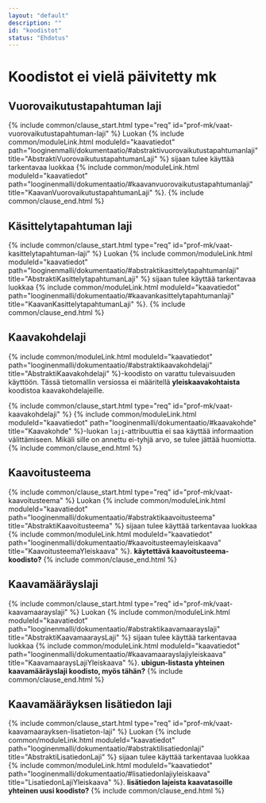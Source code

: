 ```yaml
---
layout: "default"
description: ""
id: "koodistot"
status: "Ehdotus"
---
```

# Koodistot **ei vielä päivitetty mk**

## Vuorovaikutustapahtuman laji 
{% include common/clause_start.html type="req" id="prof-mk/vaat-vuorovaikutustapahtuman-laji" %}
Luokan {% include common/moduleLink.html moduleId="kaavatiedot" path="looginenmalli/dokumentaatio/#abstraktivuorovaikutustapahtumanlaji" title="AbstraktiVuorovaikutustapahtumanLaji" %} sijaan tulee käyttää tarkentavaa luokkaa {% include common/moduleLink.html moduleId="kaavatiedot" path="looginenmalli/dokumentaatio/#kaavanvuorovaikutustapahtumanlaji" title="KaavanVuorovaikutustapahtumanLaji" %}.
{% include common/clause_end.html %}

## Käsittelytapahtuman laji
{% include common/clause_start.html type="req" id="prof-mk/vaat-kasittelytapahtuman-laji" %}
Luokan {% include common/moduleLink.html moduleId="kaavatiedot" path="looginenmalli/dokumentaatio/#abstraktikasittelytapahtumanlaji" title="AbstraktiKasittelytapahtumanLaji" %} sijaan tulee käyttää tarkentavaa luokkaa {% include common/moduleLink.html moduleId="kaavatiedot" path="looginenmalli/dokumentaatio/#kaavankasittelytapahtumanlaji" title="KaavanKasittelytapahtumanLaji" %}.
{% include common/clause_end.html %}

## Kaavakohdelaji
{% include common/moduleLink.html moduleId="kaavatiedot" path="looginenmalli/dokumentaatio/#abstraktikaavakohdelaji" title="AbstraktiKaavakohdelaji" %}-koodisto on varattu tulevaisuuden käyttöön. Tässä tietomallin versiossa ei määritellä **yleiskaavakohtaista** koodistoa kaavakohdelajeille.

{% include common/clause_start.html type="req" id="prof-mk/vaat-kaavakohdelaji" %}
{% include common/moduleLink.html moduleId="kaavatiedot" path="looginenmalli/dokumentaatio/#kaavakohde" title="Kaavakohde" %}-luokan ```laji```-attribuuttia ei saa käyttää informaation välittämiseen. Mikäli sille on annettu ei-tyhjä arvo, se tulee jättää huomiotta.  
{% include common/clause_end.html %}

## Kaavoitusteema
{% include common/clause_start.html type="req" id="prof-mk/vaat-kaavoitusteema" %}
Luokan {% include common/moduleLink.html moduleId="kaavatiedot" path="looginenmalli/dokumentaatio/#abstraktikaavoitusteema" title="AbstraktiKaavoitusteema" %} sijaan tulee käyttää tarkentavaa luokkaa {% include common/moduleLink.html moduleId="kaavatiedot" path="looginenmalli/dokumentaatio/#kaavoitusteemayleiskaava" title="KaavoitusteemaYleiskaava" %}. **käytettävä kaavoitusteema-koodisto?**
{% include common/clause_end.html %}

## Kaavamääräyslaji
{% include common/clause_start.html type="req" id="prof-mk/vaat-kaavamaarayslaji" %}
Luokan {% include common/moduleLink.html moduleId="kaavatiedot" path="looginenmalli/dokumentaatio/#abstraktikaavamaarayslaji" title="AbstraktiKaavamaaraysLaji" %} sijaan tulee käyttää tarkentavaa luokkaa {% include common/moduleLink.html moduleId="kaavatiedot" path="looginenmalli/dokumentaatio/#kaavamaarayslajiyleiskaava" title="KaavamaaraysLajiYleiskaava" %}. **ubigun-listasta yhteinen kaavamääräyslaji koodisto, myös tähän?**
{% include common/clause_end.html %}

## Kaavamääräyksen lisätiedon laji
{% include common/clause_start.html type="req" id="prof-mk/vaat-kaavamaarayksen-lisatieton-laji" %}
Luokan {% include common/moduleLink.html moduleId="kaavatiedot" path="looginenmalli/dokumentaatio/#abstraktilisatiedonlaji" title="AbstraktiLisatiedonLaji" %} sijaan tulee käyttää tarkentavaa luokkaa {% include common/moduleLink.html moduleId="kaavatiedot" path="looginenmalli/dokumentaatio/#lisatiedonlajiyleiskaava" title="LisatiedonLajiYleiskaava" %}. **lisätiedon lajeista kaavatasoille yhteinen uusi koodisto?**
{% include common/clause_end.html %}